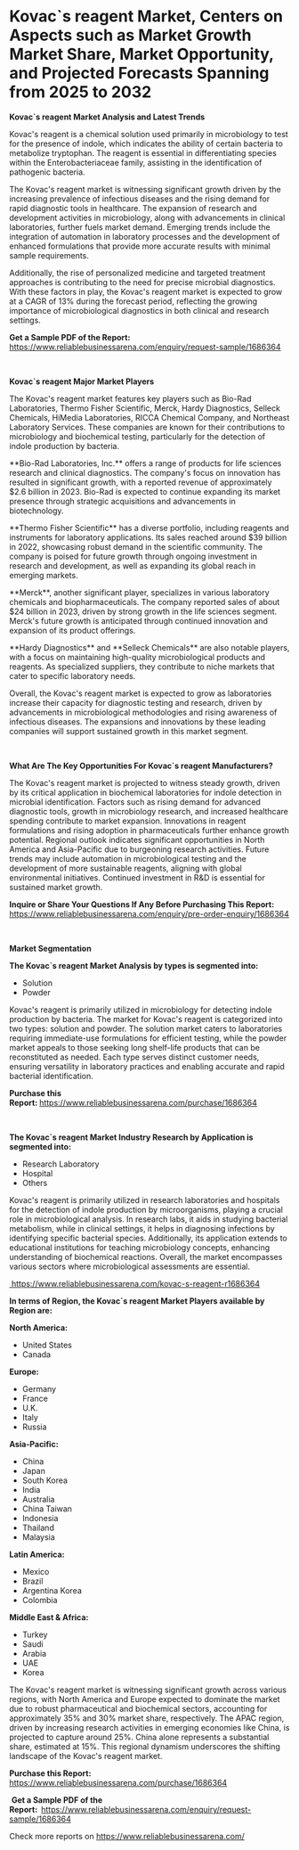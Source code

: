 <p><h1>Kovac`s reagent Market, Centers on Aspects such as Market Growth Market Share, Market Opportunity, and Projected Forecasts Spanning from 2025 to 2032</h1></p><p><strong>Kovac`s reagent Market Analysis and Latest Trends</strong></p>
<p><p>Kovac's reagent is a chemical solution used primarily in microbiology to test for the presence of indole, which indicates the ability of certain bacteria to metabolize tryptophan. The reagent is essential in differentiating species within the Enterobacteriaceae family, assisting in the identification of pathogenic bacteria. </p><p>The Kovac's reagent market is witnessing significant growth driven by the increasing prevalence of infectious diseases and the rising demand for rapid diagnostic tools in healthcare. The expansion of research and development activities in microbiology, along with advancements in clinical laboratories, further fuels market demand. Emerging trends include the integration of automation in laboratory processes and the development of enhanced formulations that provide more accurate results with minimal sample requirements. </p><p>Additionally, the rise of personalized medicine and targeted treatment approaches is contributing to the need for precise microbial diagnostics. With these factors in play, the Kovac's reagent market is expected to grow at a CAGR of 13% during the forecast period, reflecting the growing importance of microbiological diagnostics in both clinical and research settings.</p></p>
<p><strong>Get a Sample PDF of the Report:&nbsp;</strong> <a href="https://www.reliablebusinessarena.com/enquiry/request-sample/1686364?utm_campaign=2514&utm_medium=2&utm_source=Github&utm_content=ia&utm_term=26032025&utm_id=kovacs-reagent">https://www.reliablebusinessarena.com/enquiry/request-sample/1686364</a></p>
<p>&nbsp;</p>
<p><strong>Kovac`s reagent Major Market Players</strong></p>
<p><p>The Kovac's reagent market features key players such as Bio-Rad Laboratories, Thermo Fisher Scientific, Merck, Hardy Diagnostics, Selleck Chemicals, HiMedia Laboratories, RICCA Chemical Company, and Northeast Laboratory Services. These companies are known for their contributions to microbiology and biochemical testing, particularly for the detection of indole production by bacteria.</p><p>**Bio-Rad Laboratories, Inc.** offers a range of products for life sciences research and clinical diagnostics. The company's focus on innovation has resulted in significant growth, with a reported revenue of approximately $2.6 billion in 2023. Bio-Rad is expected to continue expanding its market presence through strategic acquisitions and advancements in biotechnology.</p><p>**Thermo Fisher Scientific** has a diverse portfolio, including reagents and instruments for laboratory applications. Its sales reached around $39 billion in 2022, showcasing robust demand in the scientific community. The company is poised for future growth through ongoing investment in research and development, as well as expanding its global reach in emerging markets.</p><p>**Merck**, another significant player, specializes in various laboratory chemicals and biopharmaceuticals. The company reported sales of about $24 billion in 2023, driven by strong growth in the life sciences segment. Merck's future growth is anticipated through continued innovation and expansion of its product offerings.</p><p>**Hardy Diagnostics** and **Selleck Chemicals** are also notable players, with a focus on maintaining high-quality microbiological products and reagents. As specialized suppliers, they contribute to niche markets that cater to specific laboratory needs.</p><p>Overall, the Kovac's reagent market is expected to grow as laboratories increase their capacity for diagnostic testing and research, driven by advancements in microbiological methodologies and rising awareness of infectious diseases. The expansions and innovations by these leading companies will support sustained growth in this market segment.</p></p>
<p>&nbsp;</p>
<p><strong>What Are The Key Opportunities For Kovac`s reagent Manufacturers?</strong></p>
<p><p>The Kovac's reagent market is projected to witness steady growth, driven by its critical application in biochemical laboratories for indole detection in microbial identification. Factors such as rising demand for advanced diagnostic tools, growth in microbiology research, and increased healthcare spending contribute to market expansion. Innovations in reagent formulations and rising adoption in pharmaceuticals further enhance growth potential. Regional outlook indicates significant opportunities in North America and Asia-Pacific due to burgeoning research activities. Future trends may include automation in microbiological testing and the development of more sustainable reagents, aligning with global environmental initiatives. Continued investment in R&D is essential for sustained market growth.</p></p>
<p><strong>Inquire or Share Your Questions If Any Before Purchasing This Report:</strong> <a href="https://www.reliablebusinessarena.com/enquiry/pre-order-enquiry/1686364?utm_campaign=2514&utm_medium=2&utm_source=Github&utm_content=ia&utm_term=26032025&utm_id=kovacs-reagent">https://www.reliablebusinessarena.com/enquiry/pre-order-enquiry/1686364</a></p>
<p>&nbsp;</p>
<p><strong>Market Segmentation</strong></p>
<p><strong>The Kovac`s reagent Market Analysis by types is segmented into:</strong></p>
<p><ul><li>Solution</li><li>Powder</li></ul></p>
<p><p>Kovac's reagent is primarily utilized in microbiology for detecting indole production by bacteria. The market for Kovac's reagent is categorized into two types: solution and powder. The solution market caters to laboratories requiring immediate-use formulations for efficient testing, while the powder market appeals to those seeking long shelf-life products that can be reconstituted as needed. Each type serves distinct customer needs, ensuring versatility in laboratory practices and enabling accurate and rapid bacterial identification.</p></p>
<p><strong>Purchase this Report:&nbsp;</strong><a href="https://www.reliablebusinessarena.com/purchase/1686364?utm_campaign=2514&utm_medium=2&utm_source=Github&utm_content=ia&utm_term=26032025&utm_id=kovacs-reagent">https://www.reliablebusinessarena.com/purchase/1686364</a></p>
<p>&nbsp;</p>
<p><strong>The Kovac`s reagent Market Industry Research by Application is segmented into:</strong></p>
<p><ul><li>Research Laboratory</li><li>Hospital</li><li>Others</li></ul></p>
<p><p>Kovac's reagent is primarily utilized in research laboratories and hospitals for the detection of indole production by microorganisms, playing a crucial role in microbiological analysis. In research labs, it aids in studying bacterial metabolism, while in clinical settings, it helps in diagnosing infections by identifying specific bacterial species. Additionally, its application extends to educational institutions for teaching microbiology concepts, enhancing understanding of biochemical reactions. Overall, the market encompasses various sectors where microbiological assessments are essential.</p></p>
<p><a href="https://www.reliablebusinessarena.com/kovac-s-reagent-r1686364?utm_campaign=2514&utm_medium=2&utm_source=Github&utm_content=ia&utm_term=26032025&utm_id=kovacs-reagent">&nbsp;https://www.reliablebusinessarena.com/kovac-s-reagent-r1686364</a></p>
<p><strong>In terms of Region, the Kovac`s reagent Market Players available by Region are:</strong></p>
<p>
    <p> <strong> North America: </strong>
        <ul>
            <li>United States</li>
            <li>Canada</li>
        </ul>
        </p> 
    <p> <strong> Europe: </strong>
        <ul>
            <li>Germany</li>
            <li>France</li>
            <li>U.K.</li>
            <li>Italy</li>
            <li>Russia</li>
        </ul>
        </p> 
    <p> <strong> Asia-Pacific: </strong>
        <ul>
            <li>China</li>
            <li>Japan</li>
            <li>South Korea</li>
            <li>India</li>
            <li>Australia</li>
            <li>China Taiwan</li>
            <li>Indonesia</li>
            <li>Thailand</li>
            <li>Malaysia</li>
        </ul>
        </p> 
    <p> <strong> Latin America: </strong>
        <ul>
            <li>Mexico</li>
            <li>Brazil</li>
            <li>Argentina Korea</li>
            <li>Colombia</li>
        </ul>
        </p> 
    <p> <strong> Middle East & Africa: </strong>
        <ul>
            <li>Turkey</li>
            <li>Saudi</li>
            <li>Arabia</li>
            <li>UAE</li>
            <li>Korea</li>
        </ul>
    </p>
    </p>
<p><p>The Kovac's reagent market is witnessing significant growth across various regions, with North America and Europe expected to dominate the market due to robust pharmaceutical and biochemical sectors, accounting for approximately 35% and 30% market share, respectively. The APAC region, driven by increasing research activities in emerging economies like China, is projected to capture around 25%. China alone represents a substantial share, estimated at 15%. This regional dynamism underscores the shifting landscape of the Kovac's reagent market.</p></p>
<p><strong>Purchase this Report: </strong><a href="https://www.reliablebusinessarena.com/purchase/1686364?utm_campaign=2514&utm_medium=2&utm_source=Github&utm_content=ia&utm_term=26032025&utm_id=kovacs-reagent">https://www.reliablebusinessarena.com/purchase/1686364</a></p>
<p>&nbsp;<strong>Get a Sample PDF of the Report:&nbsp;&nbsp;</strong><a href="https://www.reliablebusinessarena.com/enquiry/request-sample/1686364?utm_campaign=2514&utm_medium=2&utm_source=Github&utm_content=ia&utm_term=26032025&utm_id=kovacs-reagent">https://www.reliablebusinessarena.com/enquiry/request-sample/1686364</a></p>
<p><strong></strong></p>
<p>Check more reports on <a href="https://www.reliablebusinessarena.com/?utm_campaign=2514&utm_medium=2&utm_source=Github&utm_content=ia&utm_term=26032025&utm_id=kovacs-reagent">https://www.reliablebusinessarena.com/</a></p>